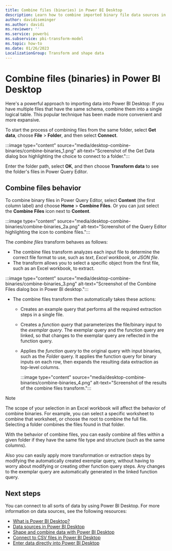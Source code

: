 ```yaml
---
title: Combine files (binaries) in Power BI Desktop
description: Learn how to combine imported binary file data sources in Power BI Desktop using the Power Query Editor.
author: davidiseminger
ms.author: davidi
ms.reviewer: ''
ms.service: powerbi
ms.subservice: pbi-transform-model
ms.topic: how-to
ms.date: 01/26/2023
LocalizationGroup: Transform and shape data
---
```

# Combine files (binaries) in Power BI Desktop

Here's a powerful approach to importing data into Power BI Desktop: If you have multiple files that have the same schema, combine them into a single logical table. This popular technique has been made more convenient and more expansive.

To start the process of combining files from the same folder, select **Get data**, choose **File** > **Folder**, and then select **Connect**.

:::image type="content" source="media/desktop-combine-binaries/combine-binaries_1.png" alt-text="Screenshot of the Get Data dialog box highlighting the choice to connect to a folder.":::

Enter the folder path, select **OK**, and then choose **Transform data** to see the folder's files in Power Query Editor.

## Combine files behavior

To combine binary files in Power Query Editor, select **Content** (the first column label) and choose **Home** > **Combine Files**. Or you can just select the **Combine Files** icon next to **Content**.

:::image type="content" source="media/desktop-combine-binaries/combine-binaries_2a.png" alt-text="Screenshot of the Query Editor highlighting the icon to combine files.":::

The *combine files* transform behaves as follows:

* The combine files transform analyzes each input file to determine the correct file format to use, such as *text*, *Excel workbook*, or *JSON file*.
* The transform allows you to select a specific object from the first file, such as an Excel workbook, to extract.
  
:::image type="content" source="media/desktop-combine-binaries/combine-binaries_3.png" alt-text="Screenshot of the Combine Files dialog box in Power BI desktop.":::

* The combine files transform then automatically takes these actions:
  
  * Creates an example query that performs all the required extraction steps in a single file.
  * Creates a *function query* that parameterizes the file/binary input to the *exemplar query*. The exemplar query and the function query are linked, so that changes to the exemplar query are reflected in the function query.
  * Applies the *function query* to the original query with input binaries, such as the *Folder* query. It applies the function query for binary inputs on each row, then expands the resulting data extraction as top-level columns.

    :::image type="content" source="media/desktop-combine-binaries/combine-binaries_4.png" alt-text="Screenshot of the results of the combine files transform.":::

> [!NOTE]
> The scope of your selection in an Excel workbook will affect the behavior of combine binaries. For example, you can select a specific worksheet to combine that worksheet, or choose the root to combine the full file. Selecting a folder combines the files found in that folder.

With the behavior of combine files, you can easily combine all files within a given folder if they have the same file type and structure (such as the same columns).

Also you can easily apply more transformation or extraction steps by modifying the automatically created exemplar query, without having to worry about modifying or creating other function query steps. Any changes to the exemplar query are automatically generated in the linked function query.

## Next steps

You can connect to all sorts of data by using Power BI Desktop. For more information on data sources, see the following resources:

* [What is Power BI Desktop?](../fundamentals/desktop-what-is-desktop.md)
* [Data sources in Power BI Desktop](../connect-data/desktop-data-sources.md)
* [Shape and combine data with Power BI Desktop](../connect-data/desktop-shape-and-combine-data.md)
* [Connect to CSV files in Power BI Desktop](../connect-data/desktop-connect-csv.md)
* [Enter data directly into Power BI Desktop](../connect-data/desktop-enter-data-directly-into-desktop.md)
